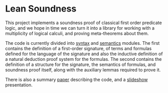 # Lean Soundness

This project implements a soundness proof of classical first order predicate logic, and we hope in time we can turn it into a library for working with a multiplicity of logical calculi, and proving meta-theorems about them.

The code is currently divided into [syntax](src/syntax.lean) and [semantics](src/semantics.lean) modules. The first contains the definition of a first-order signature, of terms and formulas defined for the language of the signature and also the inductive definition of a natural deduction proof system for the formulas. The second contains the definition of a structure for the signature, the semantics of formulas, and soundness proof itself, along with the auxiliary lemmas required to prove it.

There is also a summary [paper](docs/paper.pdf) describing the code, and a [slideshow](docs/html/slides.html) presentation.